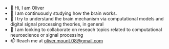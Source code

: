 - 👋 Hi, I am Oliver 
- 👀 I am continuously studying how the brain works. 
- 🌱 I try to understand the brain mechanism via computational models and digital signal processing theories, in general
- 💞️ I am looking to collaborate on reseach topics related to computational neuroscience or signal processing
- 📫 Reach me at  oliver.mount.08@gmail.com

<!---
OliverMount/OliverMount is a ✨ special ✨ repository because its `README.md` (this file) appears on your GitHub profile.
You can click the Preview link to take a look at your changes.
--->
